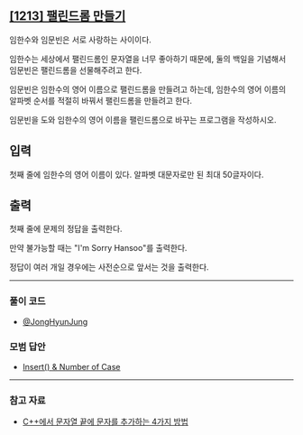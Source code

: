 ## [[1213] 팰린드롬 만들기](https://www.acmicpc.net/problem/1213)
임한수와 임문빈은 서로 사랑하는 사이이다.

임한수는 세상에서 팰린드롬인 문자열을 너무 좋아하기 때문에, 둘의 백일을 기념해서 임문빈은 팰린드롬을 선물해주려고 한다.

임문빈은 임한수의 영어 이름으로 팰린드롬을 만들려고 하는데, 임한수의 영어 이름의 알파벳 순서를 적절히 바꿔서 팰린드롬을 만들려고 한다.

임문빈을 도와 임한수의 영어 이름을 팰린드롬으로 바꾸는 프로그램을 작성하시오.

## 입력
첫째 줄에 임한수의 영어 이름이 있다. 알파벳 대문자로만 된 최대 50글자이다.

## 출력
첫째 줄에 문제의 정답을 출력한다. 

만약 불가능할 때는 "I'm Sorry Hansoo"를 출력한다. 

정답이 여러 개일 경우에는 사전순으로 앞서는 것을 출력한다.

***

### 풀이 코드

- [@JongHyunJung](https://github.com/almond0115/Algorithm-CodingTest/blob/main/BackJoon/1213/jjh.cpp)

### 모범 답안

- [Insert() & Number of Case](https://github.com/almond0115/Algorithm-CodingTest/blob/main/BackJoon/1213/solution_1.cpp)

***

### 참고 자료

* [C++에서 문자열 끝에 문자를 추가하는 4가지 방법](https://almond0115.tistory.com/entry/C에서-문자열-끝에-문자를-추가하는-4가지-방법)